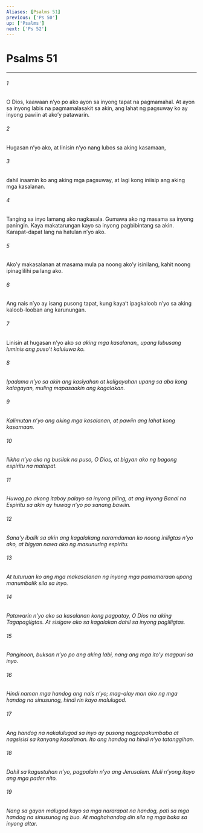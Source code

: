 ```yaml
---
Aliases: [Psalms 51]
previous: ['Ps 50']
up: ['Psalms']
next: ['Ps 52']
---
```

# Psalms 51

***






















###### 1 










O Dios, kaawaan nʼyo po ako ayon sa inyong tapat na pagmamahal. At ayon sa inyong labis na pagmamalasakit sa akin, ang lahat ng pagsuway ko ay inyong pawiin at akoʼy patawarin. 





















###### 2 










Hugasan nʼyo ako, at linisin nʼyo nang lubos sa aking kasamaan, 





















###### 3 










dahil inaamin ko ang aking mga pagsuway, at lagi kong iniisip ang aking mga kasalanan. 





















###### 4 










Tanging sa inyo lamang ako nagkasala. Gumawa ako ng masama sa inyong paningin. Kaya makatarungan kayo sa inyong pagbibintang sa akin. Karapat-dapat lang na hatulan nʼyo ako. 





















###### 5 










Akoʼy makasalanan at masama mula pa noong akoʼy isinilang, kahit noong ipinaglilihi pa lang ako. 





















###### 6 










Ang nais nʼyo ay isang pusong tapat, kung kayaʼt ipagkaloob nʼyo sa aking kaloob-looban ang karunungan. 





















###### 7 










Linisin at hugasan nʼyo ako <i class="trans-change">sa aking mga kasalanan_ upang lubusang luminis ang pusoʼt kaluluwa ko. 





















###### 8 










Ipadama nʼyo sa akin ang kasiyahan at kaligayahan upang sa aba kong kalagayan, muling mapasaakin ang kagalakan. 





















###### 9 










Kalimutan nʼyo ang aking mga kasalanan, at pawiin ang lahat kong kasamaan. 





















###### 10 










Ilikha nʼyo ako ng busilak na puso, O Dios, at bigyan ako ng bagong espiritu na matapat. 





















###### 11 










Huwag po akong itaboy palayo sa inyong piling, at ang inyong Banal na Espiritu sa akin ay huwag nʼyo po sanang bawiin. 





















###### 12 










Sanaʼy ibalik sa akin ang kagalakang naramdaman ko noong iniligtas nʼyo ako, at bigyan nawa ako ng masunuring espiritu. 





















###### 13 










At tuturuan ko ang mga makasalanan ng inyong mga pamamaraan upang manumbalik sila sa inyo. 





















###### 14 










Patawarin nʼyo ako sa kasalanan kong pagpatay, O Dios na aking Tagapagligtas. At sisigaw ako sa kagalakan dahil sa inyong pagliligtas. 





















###### 15 










Panginoon, buksan nʼyo po ang aking labi, nang ang mga itoʼy magpuri sa inyo. 





















###### 16 










Hindi naman mga handog ang nais nʼyo; mag-alay man ako ng mga handog na sinusunog, hindi rin kayo malulugod. 





















###### 17 










Ang handog na nakalulugod sa inyo ay pusong nagpapakumbaba at nagsisisi sa kanyang kasalanan. Ito ang handog na hindi nʼyo tatanggihan. 





















###### 18 










Dahil sa kagustuhan nʼyo, pagpalain nʼyo ang Jerusalem. Muli nʼyong itayo ang mga pader nito. 





















###### 19 










Nang sa gayon malugod kayo sa mga nararapat na handog, pati sa mga handog na sinusunog ng buo. At maghahandog din sila ng mga baka sa inyong altar.
